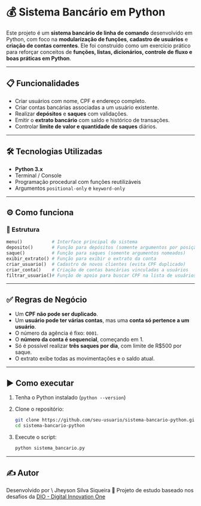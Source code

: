 # 💰 Sistema Bancário em Python

Este projeto é um **sistema bancário de linha de comando** desenvolvido em Python, com foco na **modularização de funções**, **cadastro de usuários** e **criação de contas correntes**. Ele foi construído como um exercício prático para reforçar conceitos de **funções, listas, dicionários, controle de fluxo e boas práticas em Python**.

---

## 📋 Funcionalidades

* Criar usuários com nome, CPF e endereço completo. 
* Criar contas bancárias associadas a um usuário existente.
* Realizar **depósitos** e **saques** com validações.
* Emitir o **extrato bancário** com saldo e histórico de transações.
* Controlar **limite de valor e quantidade de saques** diários.

---

## 🛠 Tecnologias Utilizadas

* **Python 3.x**
* Terminal / Console
* Programação procedural com funções reutilizáveis
* Argumentos `positional-only` e `keyword-only`

---

## ⚙️ Como funciona

### 📁 Estrutura

```python
menu()           # Interface principal do sistema
deposito()       # Função para depósitos (somente argumentos por posição)
saque()          # Função para saques (somente argumentos nomeados)
exibir_extrato() # Função para exibir o extrato da conta
criar_usuario()  # Cadastro de novos clientes (evita CPF duplicado)
criar_conta()    # Criação de contas bancárias vinculadas a usuários
filtrar_usuario()# Função de apoio para buscar CPF na lista de usuários
```

---

## ✅ Regras de Negócio

* Um **CPF não pode ser duplicado**.
* Um **usuário pode ter várias contas**, mas uma **conta só pertence a um usuário**.
* O número da agência é fixo: `0001`.
* O **número da conta é sequencial**, começando em 1.
* Só é possível realizar **três saques por dia**, com limite de R\$500 por saque.
* O extrato exibe todas as movimentações e o saldo atual.

---

## ▶️ Como executar

1. Tenha o Python instalado (`python --version`)
2. Clone o repositório:

   ```bash
   git clone https://github.com/seu-usuario/sistema-bancario-python.git
   cd sistema-bancario-python
   ```
3. Execute o script:

   ```bash
   python sistema_bancario.py
   ```

---

## ✍️ Autor

Desenvolvido por \ Jheyson Silva Siqueira  🧠
Projeto de estudo baseado nos desafios da [DIO - Digital Innovation One](https://www.dio.me)


